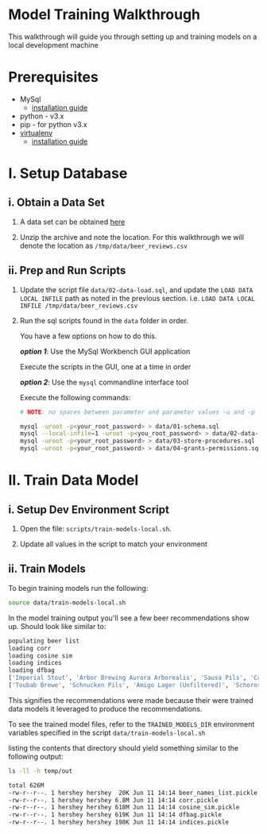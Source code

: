# Model Training Walkthrough

This walkthrough will guide you through setting up and training models on a local development machine

# Prerequisites

- MySql
    - [installation guide](https://dev.mysql.com/doc/refman/8.0/en/installing.html)
- python - v3.x
- pip - for python v3.x
- [virtualenv](https://virtualenv.pypa.io/en/latest/)
    - [installation guide](https://docs.python-guide.org/dev/virtualenvs/#lower-level-virtualenv)

# I. Setup Database

## i. Obtain a Data Set

1. A data set can be obtained [here](https://github.com/beer-horoscope/beer-review-data-set/raw/main/beer_reviews_data.zip)

2. Unzip the archive and note the location. For this walkthrough we will denote the location as `/tmp/data/beer_reviews.csv`

## ii. Prep and Run Scripts

1. Update the script file `data/02-data-load.sql`, and update the `LOAD DATA LOCAL INFILE` path as noted in the previous section. i.e. `LOAD DATA LOCAL INFILE /tmp/data/beer_reviews.csv` 

2. Run the sql scripts found in the `data` folder in order. 

    You have a few options on how to do this. 

    ***option 1***: Use the MySql Workbench GUI application

    Execute the scripts in the GUI, one at a time in order

    ***option 2***: Use the `mysql` commandline interface tool

    Execute the following commands: 

    ```bash
    # NOTE: no spaces between parameter and parameter values -u and -p

    mysql -uroot -p<your_root_password> > data/01-schema.sql
    mysql --local-infile=1 -uroot -p<you_root_password> > data/02-data-load.sql
    mysql -uroot -p<your_root_password> > data/03-store-procedures.sql
    mysql -uroot -p<your_root_password> > data/04-grants-permissions.sql
    ```

# II. Train Data Model

## i. Setup Dev Environment Script

1. Open the file: `scripts/train-models-local.sh`.

2. Update all values in the script to match your environment

## ii. Train Models

To begin training models run the following: 

```bash
source data/train-models-local.sh
```

In the model training output you'll see a few beer recommendations show up. Should look like similar to: 

```bash
populating beer list
loading corr
loading cosine sim
loading indices
loading dfbag
['Imperial Stout', 'Arbor Brewing Aurora Arborealis', 'Sausa Pils', 'Cauldron DIPA']
['Toubab Brewe', 'Schnucken Pils', 'Amigo Lager (Unfiltered)', 'Schornstein Pilsen Natural', 'Königsbacher Zischke' , 'Pissy Pelican Pale Ale', 'English Dark Mild', '"Harboe Pilsner 3', 'Barrel Aged Frosted Frog Christmas Ale', 'Anvil Steam']
```

This signifies the recommendations were made because their were trained data models it leveraged to produce the recommendations. 

To see the trained model files, refer to the `TRAINED_MODELS_DIR` environment variables specified in the script `data/train-models-local.sh`

listing the contents that directory should yield something similar to the following output: 

```bash
ls -ll -h temp/out

total 626M
-rw-r--r--. 1 hershey hershey  20K Jun 11 14:14 beer_names_list.pickle
-rw-r--r--. 1 hershey hershey 6.8M Jun 11 14:14 corr.pickle
-rw-r--r--. 1 hershey hershey 618M Jun 11 14:14 cosine_sim.pickle
-rw-r--r--. 1 hershey hershey 619K Jun 11 14:14 dfbag.pickle
-rw-r--r--. 1 hershey hershey 198K Jun 11 14:14 indices.pickle
```

